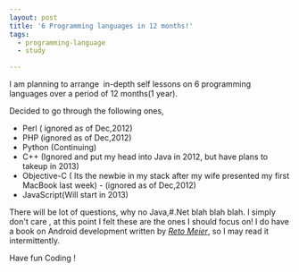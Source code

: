 ```yaml
---
layout: post
title: '6 Programming languages in 12 months!'
tags:
  - programming-language
  - study

---
```


I am planning to arrange  in-depth self lessons on 6 programming languages over a period of 12 months(1 year).

Decided to go through the following ones,
	<p><ul>
		<li>Perl ( ignored as of Dec,2012) </li> 
		<li>PHP (ignored as of Dec,2012)</li> 
		<li>Python (Continuing)</li> 
		<li>C++ (Ignored and put my head into Java in 2012, but have plans to takeup in 2013)</li> 
		<li>Objective-C ( Its the newbie in my stack after my wife presented my first MacBook last week) - (ignored as of Dec,2012)</li> 
		<li>JavaScript(Will start in 2013)</li>
	</ul></p>
There will be lot of questions, why no Java,#.Net blah blah blah. I simply don't care , at this point I felt these are the ones I should focus on! I do have a book on Android development written by <a href="http://blog.radioactiveyak.com/" target="_blank"><em>Reto Meier</em></a>, so I may read it intermittently.

Have fun Coding !
